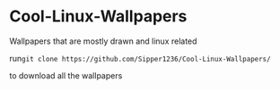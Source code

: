 # Cool-Linux-Wallpapers
Wallpapers that are mostly drawn and linux related

run`git clone https://github.com/Sipper1236/Cool-Linux-Wallpapers/`

to download all the wallpapers
